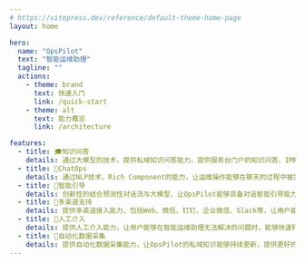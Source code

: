 ```yaml
---
# https://vitepress.dev/reference/default-theme-home-page
layout: home

hero:
  name: "OpsPilot"
  text: "智能运维助理"
  tagline: ""
  actions:
    - theme: brand
      text: 快速入门
      link: /quick-start
    - theme: alt
      text: 能力概览
      link: /architecture

features:
  - title: 🎓知识问答
    details: 通过大模型的技术，提供私域知识问答能力，提供服务台门户的知识问答、IM知识问答、工单智能总结能力
  - title: 🚀ChatOps
    details: 通过NLP技术，Rich Component的能力，让运维操作能够在聊天的过程中被完成，提供服务器状态检查、实时安全扫描等能力
  - title: 🌟智能引导
    details: 创新性的结合预测性对话流与大模型，让OpsPilot能够具备对话智能引导能力，引导用户完成智能提单引导、智能故障处置引导等场景
  - title: 📲多渠道支持
    details: 提供多渠道接入能力，包括Web、微信、钉钉、企业微信、Slack等，让用户能够在自己熟悉的工具中使用OpsPilot
  - title: 👋人工介入
    details: 提供人工介入能力，让用户能够在智能运维助理无法解决的问题时，能够快速转为人工支持
  - title: 🎁自动化数据采集
    details: 提供自动化数据采集能力，让OpsPilot的私域知识能够持续更新，提供更好的服务
---
```

